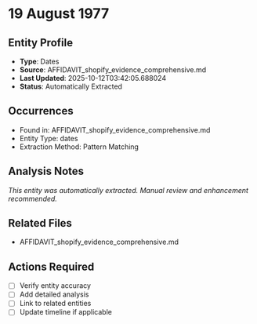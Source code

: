 # 19 August 1977

## Entity Profile
- **Type**: Dates
- **Source**: AFFIDAVIT_shopify_evidence_comprehensive.md
- **Last Updated**: 2025-10-12T03:42:05.688024
- **Status**: Automatically Extracted

## Occurrences
- Found in: AFFIDAVIT_shopify_evidence_comprehensive.md
- Entity Type: dates
- Extraction Method: Pattern Matching

## Analysis Notes
*This entity was automatically extracted. Manual review and enhancement recommended.*

## Related Files
- AFFIDAVIT_shopify_evidence_comprehensive.md

## Actions Required
- [ ] Verify entity accuracy
- [ ] Add detailed analysis
- [ ] Link to related entities
- [ ] Update timeline if applicable
